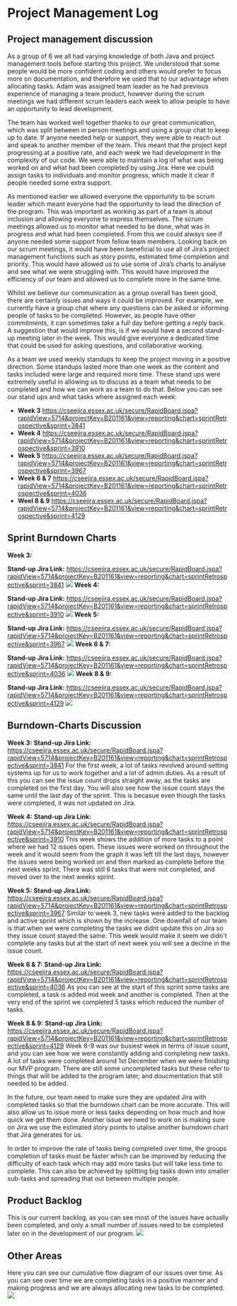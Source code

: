 # Project Management Log
## Project management discussion

As a group of 6 we all had varying knowledge of both Java and project management tools before starting this project. We understood that some people would be more confident coding and others would prefer to focus more on documentation, and therefore we used that to our advantage when allocating tasks. Adam was assigned team leader as he had previous experience of managing a team product, however during the scrum meetings we had different scrum leaders each week to allow people to have an opportunity to lead development.

The team has worked well together thanks to our great communication, which was split between in person meetings and using a group chat to keep up to date. If anyone needed help or support, they were able to reach out and speak to another member of the team. This meant that the project kept progressing at a positive rate, and each week we had development in the complexity of our code. We were able to maintain a log of what was being worked on and what had been completed by using Jira. Here we could assign tasks to individuals and monitor progress, which made it clear if people needed some extra support.

As mentioned earlier we allowed everyone the opportunity to be scrum leader which meant everyone had the opportunity to lead the direction of the program. This was important as working as part of a team is about inclusion and allowing everyone to express themselves. The scrum meetings allowed us to monitor what needed to be done, what was in progress and what had been completed. From this we could always see if anyone needed some support from fellow team members. Looking back on our scrum meetings, it would have been beneficial to use all of Jira’s project management functions such as story points, estimated time completion and priority. This would have allowed us to use some of Jira’s charts to analyse and see what we were struggling with. This would have improved the efficiency of our team and allowed us to complete more in the same time.

Whilst we believe our communication as a group overall has been good, there are certainly issues and ways it could be improved. For example, we currently have a group chat where any questions can be asked or informing people of tasks to be completed. However, as people have other commitments, it can sometimes take a full day before getting a reply back. A suggestion that would improve this, is if we would have a second stand-up meeting later in the week. This would give everyone a dedicated time that could be used for asking questions, and collaborative working.

As a team we used weekly standups to keep the project moving in a positive direction. Some standups lasted more than one week as the content and tasks included were large and required more time. These stand ups were extremely useful in allowing us to discuss as a team what needs to be completed and how we can work as a team to do that. Below you can see our stand ups and what tasks where assigned each week:
* **Week 3** https://cseejira.essex.ac.uk/secure/RapidBoard.jspa?rapidView=5714&projectKey=B201161&view=reporting&chart=sprintRetrospective&sprint=3841 
* **Week 4** https://cseejira.essex.ac.uk/secure/RapidBoard.jspa?rapidView=5714&projectKey=B201161&view=reporting&chart=sprintRetrospective&sprint=3910
* **Week 5** https://cseejira.essex.ac.uk/secure/RapidBoard.jspa?rapidView=5714&projectKey=B201161&view=reporting&chart=sprintRetrospective&sprint=3967 
* **Week 6 & 7** https://cseejira.essex.ac.uk/secure/RapidBoard.jspa?rapidView=5714&projectKey=B201161&view=reporting&chart=sprintRetrospective&sprint=4036 
* **Weel 8 & 9** https://cseejira.essex.ac.uk/secure/RapidBoard.jspa?rapidView=5714&projectKey=B201161&view=reporting&chart=sprintRetrospective&sprint=4129 


## Sprint Burndown Charts

**Week 3:** 

**Stand-up Jira Link:** https://cseejira.essex.ac.uk/secure/RapidBoard.jspa?rapidView=5714&projectKey=B201161&view=reporting&chart=sprintRetrospective&sprint=3841 
![](ProjectManagementImages/Week3.png)
**Week 4:**

**Stand-up Jira Link:** https://cseejira.essex.ac.uk/secure/RapidBoard.jspa?rapidView=5714&projectKey=B201161&view=reporting&chart=sprintRetrospective&sprint=3910
![](ProjectManagementImages/Week4.png)
**Week 5:**

**Stand-up Jira Link:** https://cseejira.essex.ac.uk/secure/RapidBoard.jspa?rapidView=5714&projectKey=B201161&view=reporting&chart=sprintRetrospective&sprint=3967 
![](ProjectManagementImages/Week5.png)
**Week 6 & 7:**

**Stand-up Jira Link:** https://cseejira.essex.ac.uk/secure/RapidBoard.jspa?rapidView=5714&projectKey=B201161&view=reporting&chart=sprintRetrospective&sprint=4036 
![](ProjectManagementImages/Week6+7.png)
**Week 8 & 9:**

**Stand-up Jira Link:** https://cseejira.essex.ac.uk/secure/RapidBoard.jspa?rapidView=5714&projectKey=B201161&view=reporting&chart=sprintRetrospective&sprint=4129 
![](ProjectManagementImages/Week8+9.png)

## Burndown-Charts Discussion

**Week 3:**
**Stand-up Jira Link:** https://cseejira.essex.ac.uk/secure/RapidBoard.jspa?rapidView=5714&projectKey=B201161&view=reporting&chart=sprintRetrospective&sprint=3841 
For the first week, a lot of tasks revolved around setting systems up for us to work together and a lot of admin duties. As a result of this you can see the issue count drops straight away, as the tasks are completed on the first day. You will also see how the issue count stays the same until the last day of the sprint. This is becasue even though the tasks were completed, it was not updated on Jira.

**Week 4:**
**Stand-up Jira Link:** https://cseejira.essex.ac.uk/secure/RapidBoard.jspa?rapidView=5714&projectKey=B201161&view=reporting&chart=sprintRetrospective&sprint=3910
This week shows the addition of more tasks to a point where we had 12 issues open. These issues were worked on throughout the week and it would seem from the graph it was left till the last days, however the issues were being worked on and then marked as complete before the next weeks sprint. There was still 6 tasks that were not completed, and moved over to the next weeks sprint. 

**Week 5:**
**Stand-up Jira Link:** https://cseejira.essex.ac.uk/secure/RapidBoard.jspa?rapidView=5714&projectKey=B201161&view=reporting&chart=sprintRetrospective&sprint=3967 
Similar to week 3, new tasks were added to the backlog and active sprint which is shown by the increase. One downfall of our team is that when we were completing the tasks we didnt update this on Jira so they issue count stayed the same. This week would make it seem we didn't complete any tasks but at the start of next week you will see a decline in the issue count.

**Week 6 & 7:**
**Stand-up Jira Link:** https://cseejira.essex.ac.uk/secure/RapidBoard.jspa?rapidView=5714&projectKey=B201161&view=reporting&chart=sprintRetrospective&sprint=4036 
As you can see at the start of this sprint some tasks are completed, a task is added mid week and another is completed. Then at the very end of the sprint we completed 5 tasks which reduced the number of tasks. 

**Week 8 & 9:**
**Stand-up Jira Link:** https://cseejira.essex.ac.uk/secure/RapidBoard.jspa?rapidView=5714&projectKey=B201161&view=reporting&chart=sprintRetrospective&sprint=4129 
Week 8-9 was our busiest week in terms of issue count, and you can see how we were constantly adding and completing new tasks. A lot of tasks were completed around 1st December when we were finishing our MVP program. There are still some uncompleted tasks but these refer to things that will be added to the program later, and doucmentation that still needed to be added.

In the future, our team need to make sure they are updated Jira with completed tasks so that the burndown chart can be more accurate. This will also allow us to issue more or less tasks depending on how much and how quick we get them done. Another issue we need to work on is making sure on Jira we use the estimated story points to utalise another burndown chart that Jira generates for us.

In order to improve the rate of tasks being completed over time, the groups completion of tasks must be faster which can be improved by reducing the difficulty of each task which may add more tasks but will take less time to complete. This can also be achieved by splitting big tasks down into smaller sub-tasks and spreading that out between multiple people.

## Product Backlog
This is our current backlog, as you can see most of the issues have actually been completed, and only a small number of issues need to be completed later on in the development of our program.
![](ProjectManagementImages/Backlog.png)

## Other Areas

Here you can see our cumulative flow diagram of our issues over time. As you can see over time we are completing tasks in a positive manner and making progress and we are always allocating new tasks to be completed. 
![](demoimages/CFD.png)
